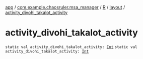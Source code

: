 [app](../../../index.md) / [com.example.chaosruler.msa_manager](../../index.md) / [R](../index.md) / [layout](index.md) / [activity_divohi_takalot_activity](.)

# activity_divohi_takalot_activity

`static val activity_divohi_takalot_activity: `[`Int`](https://kotlinlang.org/api/latest/jvm/stdlib/kotlin/-int/index.html)
`static val activity_divohi_takalot_activity: `[`Int`](https://kotlinlang.org/api/latest/jvm/stdlib/kotlin/-int/index.html)